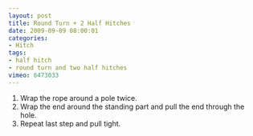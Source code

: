 ```yaml
---
layout: post
title: Round Turn + 2 Half Hitches
date: 2009-09-09 08:00:01
categories:
- Hitch
tags:
- half hitch
- round turn and two half hitches
vimeo: 6473033
---
```


1. Wrap the rope around a pole twice.
1. Wrap the end around the standing part and pull the end through the hole.
1. Repeat last step and pull tight.

